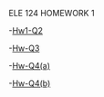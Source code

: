 ELE 124 HOMEWORK 1

-[Hw1-Q2](https://github.com/bahriyetopsakal/Hw1/commit/2b086c23dee29ba65d92e2547fb4bd8434289b87)

-[Hw-Q3](https://github.com/bahriyetopsakal/Hw1/commit/9fb57f851d7e6e51502eb363880570b5eca02748)

-[Hw-Q4(a)](https://github.com/bahriyetopsakal/Hw1/commit/56eb1777a247614c1d008c7304aa2466161f9dd8)

-[Hw-Q4(b)](https://github.com/bahriyetopsakal/Hw1/commit/ed84f795d1085aeb8ff6258d45753c7003fb8b0b)








